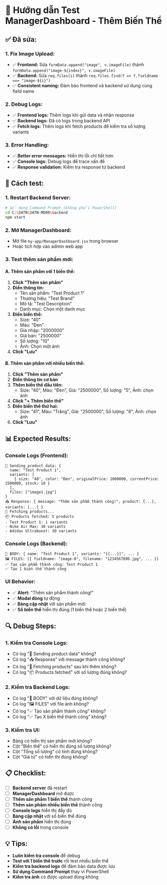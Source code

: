# 🎯 Hướng dẫn Test ManagerDashboard - Thêm Biến Thể

## ✅ **Đã sửa:**

### **1. Fix Image Upload:**
- ✅ **Frontend:** Sửa `formData.append("image", v.imageFile)` thành `formData.append("image-${index}", v.imageFile)`
- ✅ **Backend:** Sửa `req.files[i]` thành `req.files.find(f => f.fieldname === "image-${i}")`
- ✅ **Consistent naming:** Đảm bảo frontend và backend sử dụng cùng field name

### **2. Debug Logs:**
- ✅ **Frontend logs:** Thêm logs khi gửi data và nhận response
- ✅ **Backend logs:** Đã có logs trong backend API
- ✅ **Fetch logs:** Thêm logs khi fetch products để kiểm tra số lượng variants

### **3. Error Handling:**
- ✅ **Better error messages:** Hiển thị lỗi chi tiết hơn
- ✅ **Console logs:** Debug logs để trace vấn đề
- ✅ **Response validation:** Kiểm tra response từ backend

## 🚀 **Cách test:**

### **1. Restart Backend Server:**
```bash
# Sử dụng Command Prompt (không phải PowerShell)
cd C:\DATN\DATN-MD09\backend
npm start
```

### **2. Mở ManagerDashboard:**
- Mở file `my-app/ManagerDashboard.jsx` trong browser
- Hoặc tích hợp vào admin web app

### **3. Test thêm sản phẩm mới:**

#### **A. Thêm sản phẩm với 1 biến thể:**
1. **Click "Thêm sản phẩm"**
2. **Điền thông tin:**
   - Tên sản phẩm: "Test Product 1"
   - Thương hiệu: "Test Brand"
   - Mô tả: "Test Description"
   - Danh mục: Chọn một danh mục
3. **Điền biến thể:**
   - Size: "40"
   - Màu: "Đen"
   - Giá nhập: "2000000"
   - Giá bán: "2500000"
   - Số lượng: "10"
   - Ảnh: Chọn một ảnh
4. **Click "Lưu"**

#### **B. Thêm sản phẩm với nhiều biến thể:**
1. **Click "Thêm sản phẩm"**
2. **Điền thông tin cơ bản**
3. **Thêm biến thể đầu tiên:**
   - Size: "40", Màu: "Đen", Giá: "2500000", Số lượng: "5", Ảnh: chọn ảnh
4. **Click "+ Thêm biến thể"**
5. **Điền biến thể thứ hai:**
   - Size: "41", Màu: "Trắng", Giá: "2500000", Số lượng: "8", Ảnh: chọn ảnh
6. **Click "Lưu"**

## 📊 **Expected Results:**

### **Console Logs (Frontend):**
```
🚀 Sending product data: {
  name: "Test Product 1",
  variants: [
    { size: "40", color: "Đen", originalPrice: 2000000, currentPrice: 2500000, stock: 10 }
  ],
  files: ["image1.jpg"]
}
📥 Response: { message: "Thêm sản phẩm thành công!", product: {...}, variants: [...] }
🔄 Fetching products...
📦 Products fetched: 3 products
- Test Product 1: 1 variants
- Nike Air Max: 30 variants
- Adidas Ultraboost: 30 variants
```

### **Console Logs (Backend):**
```
🧩 BODY: { name: "Test Product 1", variants: "[{...}]", ... }
🖼️ FILES: [{ fieldname: "image-0", filename: "1234567890.jpg", ... }]
✅ Tạo sản phẩm thành công: Test Product 1
✅ Tạo 1 biến thể thành công
```

### **UI Behavior:**
- ✅ **Alert:** "Thêm sản phẩm thành công!"
- ✅ **Modal đóng** tự động
- ✅ **Bảng cập nhật** với sản phẩm mới
- ✅ **Số biến thể** hiển thị đúng (1 biến thể hoặc 2 biến thể)

## 🔍 **Debug Steps:**

### **1. Kiểm tra Console Logs:**
- Có log "🚀 Sending product data" không?
- Có log "📥 Response" với message thành công không?
- Có log "🔄 Fetching products" sau khi thêm không?
- Có log "📦 Products fetched" với số lượng đúng không?

### **2. Kiểm tra Backend Logs:**
- Có log "🧩 BODY" với dữ liệu đúng không?
- Có log "🖼️ FILES" với file ảnh không?
- Có log "✅ Tạo sản phẩm thành công" không?
- Có log "✅ Tạo X biến thể thành công" không?

### **3. Kiểm tra UI:**
- Bảng có hiển thị sản phẩm mới không?
- Cột "Biến thể" có hiển thị đúng số lượng không?
- Cột "Tổng số lượng" có tính đúng không?
- Cột "Giá từ" có hiển thị đúng không?

## 📋 **Checklist:**

- [ ] **Backend server** đã restart
- [ ] **ManagerDashboard** mở được
- [ ] **Thêm sản phẩm 1 biến thể** thành công
- [ ] **Thêm sản phẩm nhiều biến thể** thành công
- [ ] **Console logs** hiển thị đầy đủ
- [ ] **Bảng cập nhật** với số biến thể đúng
- [ ] **Ảnh sản phẩm** hiển thị đúng
- [ ] **Không có lỗi** trong console

## 💡 **Tips:**

- **Luôn kiểm tra console** để debug
- **Test với 1 biến thể trước** rồi test nhiều biến thể
- **Kiểm tra backend logs** để đảm bảo data được lưu
- **Sử dụng Command Prompt** thay vì PowerShell
- **Kiểm tra ảnh** có được upload đúng không










